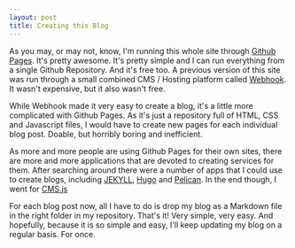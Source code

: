 ```yaml
---
layout: post
title: Creating this Blog
---
```


As you may, or may not, know, I'm running this whole site through [Github Pages](https://pages.github.com/). It's pretty awesome. It's pretty simple and I can run everything from a single Github Repository. And it's free too. A previous version of this site was run through a small combined CMS / Hosting platform called [Webhook](http://www.webhook.com/). It wasn't expensive, but it also wasn't free. 

While Webhook made it very easy to create a blog, it's a little more complicated with Github Pages. As it's just a repository full of HTML, CSS and Javascript files, I would have to create new pages for each individual blog post. Doable, but horribly boring and inefficient.  

As more and more people are using Github Pages for their own sites, there are more and more applications that are devoted to creating services for them. After searching around there were a number of apps that I could use to create blogs, including [JEKYLL](https://jekyllrb.com/docs/github-pages/), [Hugo](https://gohugo.io/hosting-and-deployment/hosting-on-github/) and [Pelican](http://docs.getpelican.com/en/3.6.3/index.html). In the end though, I went for [CMS.js](https://cdmedia.github.io/cms.js/)

For each blog post now, all I have to do is drop my blog as a Markdown file in the right folder in my repository. That's it! Very simple, very easy. And hopefully, because it is so simple and easy, I'll keep updating my blog on a regular basis. For once. 

